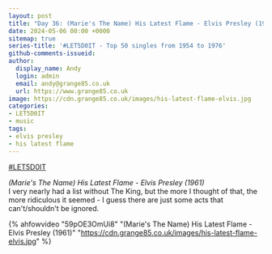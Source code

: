 ```yaml
---
layout: post
title: "Day 36: (Marie's The Name) His Latest Flame - Elvis Presley (1961)"
date: 2024-05-06 00:00 +0000
sitemap: true
series-title: '#LET5D0IT - Top 50 singles from 1954 to 1976'
github-comments-issueid:
author:
  display_name: Andy
  login: admin
  email: andy@grange85.co.uk
  url: https://www.grange85.co.uk
image: https://cdn.grange85.co.uk/images/his-latest-flame-elvis.jpg
categories:
- LET5D0IT
- music
tags:
- elvis presley
- his latest flame
---
```

[#LET5D0IT](https://bsky.app/profile/let5d0it.bsky.social)

_(Marie's The Name) His Latest Flame - Elvis Presley (1961)_  
I very nearly had a list without The King, but the more I thought of that, the more ridiculous it seemed - I guess there are just some acts that can't/shouldn't be ignored.

{% ahfowvideo "59pOE3OmUi8" "(Marie's The Name) His Latest Flame - Elvis Presley (1961)" "https://cdn.grange85.co.uk/images/his-latest-flame-elvis.jpg" %}
